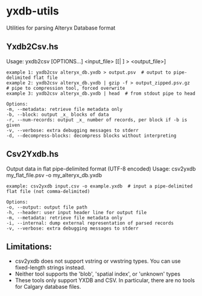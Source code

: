 # yxdb-utils
Utilities for parsing Alteryx Database format

## Yxdb2Csv.hs
Usage: yxdb2csv [OPTIONS...] <input_file> [[| <OS utility>] > <output_file>]
```
example 1: yxdb2csv alteryx_db.yxdb > output.psv  # output to pipe-delimited flat file
example 2: yxdb2csv alteryx_db.yxdb | gzip -f > output_zipped.psv.gz  # pipe to compression tool, forced overwrite
example 3: yxdb2csv alteryx_db.yxdb | head  # from stdout pipe to head 
```
```
Options:
-m, --metadata: retrieve file metadata only
-b, --block: output _x_ blocks of data
-r, --num-records: output _x_ number of records, per block if -b is given
-v, --verbose: extra debugging messages to stderr
-d, --decompress-blocks: decompress blocks without interpreting
```

## Csv2Yxdb.hs
Output data in flat pipe-delimited format (UTF-8 encoded)
Usage: csv2yxdb my_flat_file.psv -o my_alteryx_db.yxdb

```
example: csv2yxdb input.csv -o example.yxdb  # input a pipe-delimited flat file (not comma-delimited)
```
```
Options:
-o, --output: output file path
-h, --header: user input header line for output file
-m, --metadata: retrieve file metadata only
-i, --internal: dump external representation of parsed records
-v, --verbose: extra debugging messages to stderr
```
## Limitations:
* csv2yxdb does not support vstring or vwstring types. You can use fixed-length strings instead.
* Neither tool supports the 'blob', 'spatial index', or 'unknown' types
* These tools only support YXDB and CSV. In particular, there are no tools for Calgary database files.
